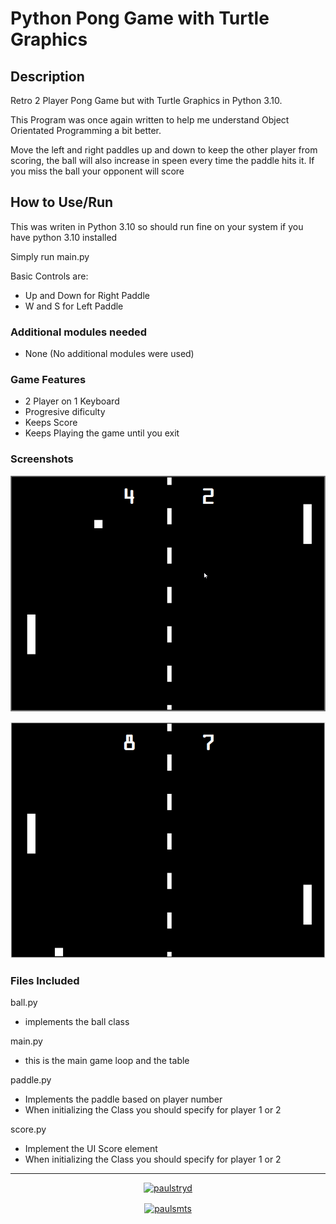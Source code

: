 # Python Pong Game with Turtle Graphics

## Description

Retro 2 Player Pong Game but with Turtle Graphics in Python 3.10.

This Program was once again written to help me understand Object Orientated Programming a bit better.

Move the left and right paddles up and down to keep the other player from scoring, the ball will also increase in speen every time the paddle hits it. If you miss the ball your opponent will score

## How to Use/Run

This was writen in Python 3.10 so should run fine on your system if you have python 3.10 installed

Simply run main.py

Basic Controls are:

- Up and Down for Right Paddle
- W and S for Left Paddle

### Additional modules needed

- None (No additional modules were used)

### Game Features

- 2 Player on 1 Keyboard
- Progresive dificulty
- Keeps Score
- Keeps Playing the game until you exit

### Screenshots

![Screen Shot](./Screen1.png)

![Screen Shot](./Screen2.png)

### Files Included

ball.py

- implements the ball class

main.py

- this is the main game loop and the table

paddle.py

- Implements the paddle based on player number
- When initializing the Class you should specify for player 1 or 2

score.py

- Implement the UI Score element
- When initializing the Class you should specify for player 1 or 2

---

<p align="center"> <a href="https://twitter.com/paulstryd" target="blank"><img src="https://img.shields.io/twitter/follow/paulstryd?logo=twitter&style=for-the-badge" alt="paulstryd" /></a> </p>

<p align="center"><a href="https://www.buymeacoffee.com/paulsmts"> <img align="center" src="https://cdn.buymeacoffee.com/buttons/v2/default-yellow.png" height="50" width="210" alt="paulsmts" /></a></p><br><br>
